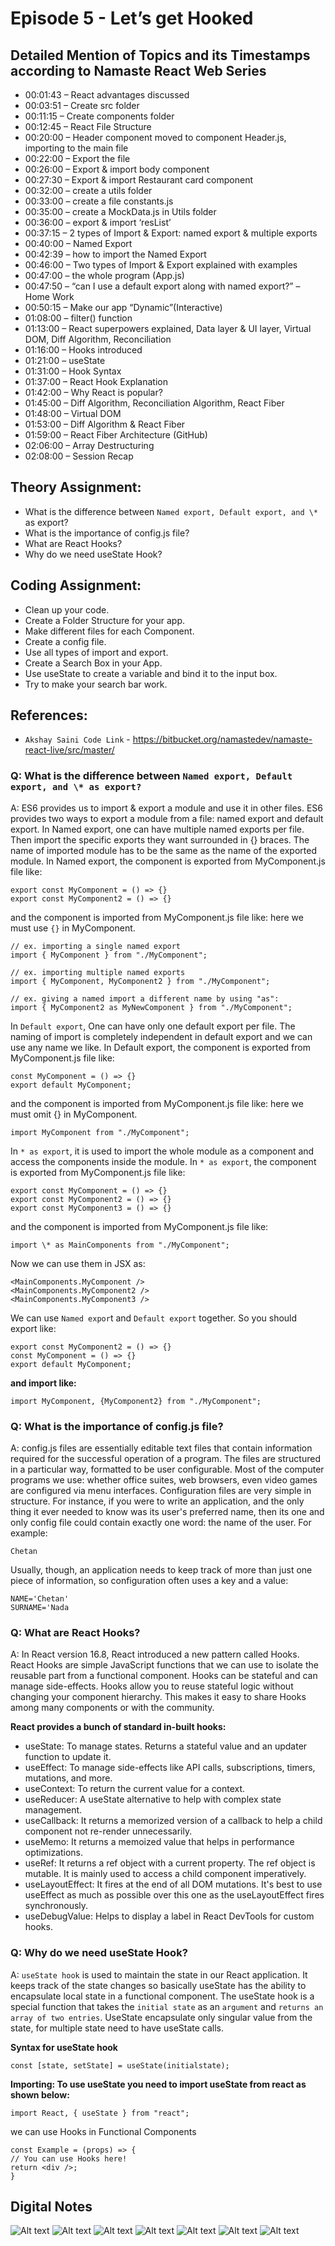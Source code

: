 # Episode 5 - Let’s get Hooked

## Detailed Mention of Topics and its Timestamps according to Namaste React Web Series

- 00:01:43 – React advantages discussed
- 00:03:51 – Create src folder
- 00:11:15 – Create components folder
- 00:12:45 – React File Structure
- 00:20:00 – Header component moved to component Header.js, importing to the main file
- 00:22:00 – Export the file
- 00:26:00 – Export & import body component
- 00:27:30 – Export & import Restaurant card component
- 00:32:00 – create a utils folder
- 00:33:00 – create a file constants.js
- 00:35:00 – create a MockData.js in Utils folder
- 00:36:00 – export & import ‘resList’
- 00:37:15 – 2 types of Import & Export: named export & multiple exports
- 00:40:00 – Named Export
- 00:42:39 – how to import the Named Export
- 00:46:00 – Two types of Import & Export explained with examples
- 00:47:00 – the whole program (App.js)
- 00:47:50 – “can I use a default export along with named export?” – Home Work
- 00:50:15 – Make our app “Dynamic”(Interactive)
- 01:08:00 – filter() function
- 01:13:00 – React superpowers explained, Data layer & UI layer, Virtual DOM, Diff Algorithm, Reconciliation
- 01:16:00 – Hooks introduced
- 01:21:00 – useState
- 01:31:00 – Hook Syntax
- 01:37:00 – React Hook Explanation
- 01:42:00 – Why React is popular?
- 01:45:00 – Diff Algorithm, Reconciliation Algorithm, React Fiber
- 01:48:00 – Virtual DOM
- 01:53:00 – Diff Algorithm & React Fiber
- 01:59:00 – React Fiber Architecture (GitHub)
- 02:06:00 – Array Destructuring
- 02:08:00 – Session Recap

## Theory Assignment:

- What is the difference between `Named export, Default export, and \*` as export?
- What is the importance of config.js file?
- What are React Hooks?
- Why do we need useState Hook?

## Coding Assignment:

- Clean up your code.
- Create a Folder Structure for your app.
- Make different files for each Component.
- Create a config file.
- Use all types of import and export.
- Create a Search Box in your App.
- Use useState to create a variable and bind it to the input box.
- Try to make your search bar work.

## References:

- `Akshay Saini Code Link` - https://bitbucket.org/namastedev/namaste-react-live/src/master/

### Q: What is the difference between `Named export, Default export, and \* as export?`

A: ES6 provides us to import & export a module and use it in other files. ES6 provides two ways to export a module from a file: named export and default export. In Named export, one can have multiple named exports per file. Then import the specific exports they want surrounded in {} braces. The name of imported module has to be the same as the name of the exported module. In Named export, the component is exported from MyComponent.js file like:

```JS
export const MyComponent = () => {}
export const MyComponent2 = () => {}
```

and the component is imported from MyComponent.js file like: here we must use `{}` in MyComponent.

```JS
// ex. importing a single named export
import { MyComponent } from "./MyComponent";

// ex. importing multiple named exports
import { MyComponent, MyComponent2 } from "./MyComponent";

// ex. giving a named import a different name by using "as":
import { MyComponent2 as MyNewComponent } from "./MyComponent";

```

In `Default export`, One can have only one default export per file. The naming of import is completely independent in default export and we can use any name we like. In Default export, the component is exported from MyComponent.js file like:

```JS
const MyComponent = () => {}
export default MyComponent;

```

and the component is imported from MyComponent.js file like: here we must omit {} in MyComponent.

```JS
import MyComponent from "./MyComponent";
```

In `* as export`, it is used to import the whole module as a component and access the components inside the module. In `* as export`, the component is exported from MyComponent.js file like:

```JS
export const MyComponent = () => {}
export const MyComponent2 = () => {}
export const MyComponent3 = () => {}

```

and the component is imported from MyComponent.js file like:

```JS
import \* as MainComponents from "./MyComponent";

```

Now we can use them in JSX as:

```JS
<MainComponents.MyComponent />
<MainComponents.MyComponent2 />
<MainComponents.MyComponent3 />
```

We can use `Named expor`t and `Default export` together. So you should export like:

```JS
export const MyComponent2 = () => {}
const MyComponent = () => {}
export default MyComponent;
```

**and import like:**

```JS
import MyComponent, {MyComponent2} from "./MyComponent";
```

### Q: What is the importance of config.js file?

A: config.js files are essentially editable text files that contain information required for the successful operation of a program. The files are structured in a particular way, formatted to be user configurable. Most of the computer programs we use: whether office suites, web browsers, even video games are configured via menu interfaces. Configuration files are very simple in structure. For instance, if you were to write an application, and the only thing it ever needed to know was its user's preferred name, then its one and only config file could contain exactly one word: the name of the user. For example:

```
Chetan
```

Usually, though, an application needs to keep track of more than just one piece of information, so configuration often uses a key and a value:

```
NAME='Chetan'
SURNAME='Nada
```

### Q: What are React Hooks?

A: In React version 16.8, React introduced a new pattern called Hooks. React Hooks are simple JavaScript functions that we can use to isolate the reusable part from a functional component. Hooks can be stateful and can manage side-effects. Hooks allow you to reuse stateful logic without changing your component hierarchy. This makes it easy to share Hooks among many components or with the community.

**React provides a bunch of standard in-built hooks:**

- useState: To manage states. Returns a stateful value and an updater function to update it.
- useEffect: To manage side-effects like API calls, subscriptions, timers, mutations, and more.
- useContext: To return the current value for a context.
- useReducer: A useState alternative to help with complex state management.
- useCallback: It returns a memorized version of a callback to help a child component not re-render unnecessarily.
- useMemo: It returns a memoized value that helps in performance optimizations.
- useRef: It returns a ref object with a current property. The ref object is mutable. It is mainly used to access a child component imperatively.
- useLayoutEffect: It fires at the end of all DOM mutations. It's best to use useEffect as much as possible over this one as the useLayoutEffect fires synchronously.
- useDebugValue: Helps to display a label in React DevTools for custom hooks.

### Q: Why do we need useState Hook?

A: `useState hook` is used to maintain the state in our React application. It keeps track of the state changes so basically useState has the ability to encapsulate local state in a functional component. The useState hook is a special function that takes the `initial state` as an `argument` and `returns an array of two entries`. UseState encapsulate only singular value from the state, for multiple state need to have useState calls.

**Syntax for useState hook**

```JS
const [state, setState] = useState(initialstate);
```

**Importing: To use useState you need to import useState from react as shown below:**

```JS
import React, { useState } from "react";
```

we can use Hooks in Functional Components

```JS
const Example = (props) => {
// You can use Hooks here!
return <div />;
}
```

## Digital Notes

![Alt text](0001.jpg)
![Alt text](0002.jpg)
![Alt text](0003.jpg)
![Alt text](0004.jpg)
![Alt text](0005.jpg)
![Alt text](0006.jpg)
![Alt text](0007.jpg)
